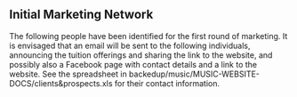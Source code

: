 ## Initial Marketing Network
The following people have been identified for the first round of marketing. 
It is envisaged that an email will be sent to the following individuals, announcing
the tuition offerings and sharing the link to the website, and possibly also a Facebook page
with contact details and a link to the website. 
See the spreadsheet in backedup/music/MUSIC-WEBSITE-DOCS/clients&prospects.xls for their contact information. 
